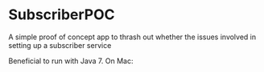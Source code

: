 # SubscriberPOC

A simple proof of concept app to thrash out whether the issues involved in setting up a subscriber service

Beneficial to run with Java 7. On Mac:


